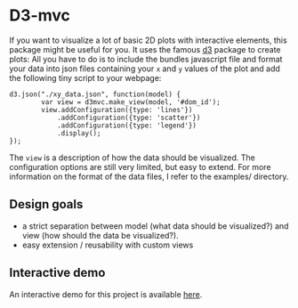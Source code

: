 D3-mvc
======

If you want to visualize a lot of basic 2D plots with interactive
elements, this package might be useful for you. It uses the famous
[d3](http://d3js.org/) package to create plots: All you have to do is to
include the bundles javascript file and format your data into json files
containing your `x` and `y` values of the plot and add the following
tiny script to your webpage:

~~~~ {.sourceCode .javascript}
d3.json("./xy_data.json", function(model) {
        var view = d3mvc.make_view(model, '#dom_id');
        view.addConfiguration({type: 'lines'})
            .addConfiguration({type: 'scatter'})
            .addConfiguration({type: 'legend'})
            .display();
});
~~~~

The `view` is a description of how the data should be visualized. The
configuration options are still very limited, but easy to extend. For
more information on the format of the data files, I refer to the
examples/ directory.

Design goals
------------

-   a strict separation between model (what data should be visualized?)
    and view (how should the data be visualized?).
-   easy extension / reusability with custom views

Interactive demo
----------------

An interactive demo for this project is available
[here](http://bl.ocks.org/mdrohmann/d1f068cfff753d25c45c/0750ae8cc131fbcbbe2c06238213a34fcc647017).
